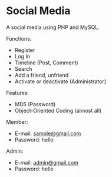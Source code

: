 # Social Media
A social media using PHP and MySQL.

Functions:
- Register
- Log In
- Timeline (Post, Comment)
- Search
- Add a friend, unfriend
- Activate or deactivate (Administrator)

Features:
- MD5 (Password)
- Object-Oriented Coding (almost all)

Member:
- E-mail: sample@gmail.com
- Password: hello

Admin:
- E-mail: admin@gmail.com
- Password: hello

